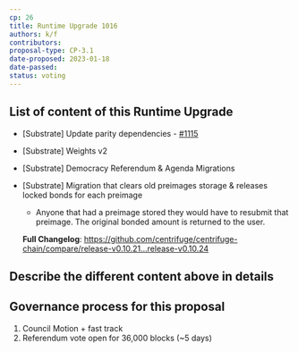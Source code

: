 ```yaml
---
cp: 26
title: Runtime Upgrade 1016
authors: k/f
contributors: 
proposal-type: CP-3.1
date-proposed: 2023-01-18
date-passed: 
status: voting
---
```


## List of content of this Runtime Upgrade

* [Substrate] Update parity dependencies - [#1115](https://github.com/centrifuge/centrifuge-chain/pull/1115)
* [Substrate] Weights v2
* [Substrate] Democracy Referendum & Agenda Migrations
* [Substrate] Migration that clears old preimages storage & releases locked bonds for each preimage
  - Anyone that had a preimage stored they would have to resubmit that preimage. The original bonded amount is returned to the user.
  
  **Full Changelog**: https://github.com/centrifuge/centrifuge-chain/compare/release-v0.10.21...release-v0.10.24

## Describe the different content above in details

## Governance process for this proposal
1. Council Motion + fast track
2. Referendum vote open for 36,000 blocks (~5 days)
